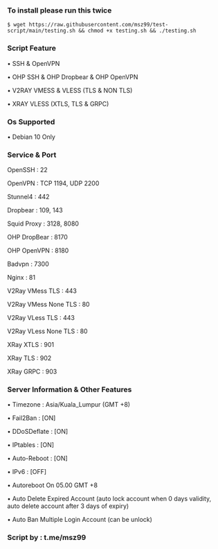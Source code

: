 ### To install please run this twice

```
$ wget https://raw.githubusercontent.com/msz99/test-script/main/testing.sh && chmod +x testing.sh && ./testing.sh
```

### Script Feature

• SSH & OpenVPN

• OHP SSH & OHP Dropbear & OHP OpenVPN

• V2RAY VMESS & VLESS (TLS & NON TLS)

• XRAY VLESS (XTLS, TLS & GRPC)



### Os Supported

• Debian 10 Only

### Service & Port

OpenSSH                 : 22

OpenVPN                 : TCP 1194, UDP 2200

Stunnel4                : 442

Dropbear                : 109, 143

Squid Proxy             : 3128, 8080

OHP DropBear            : 8170

OHP OpenVPN             : 8180

Badvpn                  : 7300

Nginx                   : 81

V2Ray VMess TLS         : 443

V2Ray VMess None TLS    : 80

V2Ray VLess TLS         : 443

V2Ray VLess None TLS    : 80

XRay XTLS               : 901

XRay TLS                : 902

XRay GRPC               : 903


### Server Information & Other Features

• Timezone              : Asia/Kuala_Lumpur (GMT +8)

• Fail2Ban              : [ON]

• DDoSDeflate           : [ON]

• IPtables              : [ON]

• Auto-Reboot           : [ON]

• IPv6                  : [OFF]

• Autoreboot On 05.00 GMT +8

• Auto Delete Expired Account (auto lock account when 0 days validity, auto delete account after 3 days of expiry)

• Auto Ban Multiple Login Account (can be unlock)

### Script by : t.me/msz99
